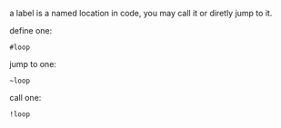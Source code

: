 a label is a named location in code, you may call it or diretly jump to it.

define one:
```
#loop
```

jump to one:
```
~loop
```

call one:
```
!loop
```
